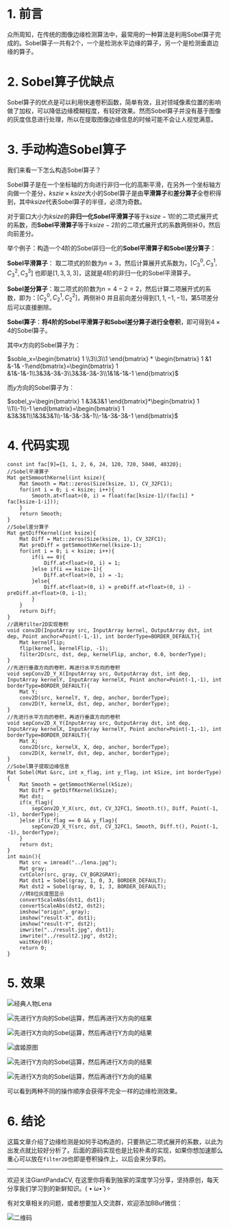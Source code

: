 # 1. 前言
众所周知，在传统的图像边缘检测算法中，最常用的一种算法是利用Sobel算子完成的。Sobel算子一共有$2$个，一个是检测水平边缘的算子，另一个是检测垂直边缘的算子。

# 2. Sobel算子优缺点
Sobel算子的优点是可以利用快速卷积函数，简单有效，且对领域像素位置的影响做了加权，可以降低边缘模糊程度，有较好效果。然而Sobel算子并没有基于图像的灰度信息进行处理，所以在提取图像边缘信息的时候可能不会让人视觉满意。

# 3. 手动构造Sobel算子
我们来看一下怎么构造Sobel算子？

Sobel算子是在一个坐标轴的方向进行非归一化的高斯平滑，在另外一个坐标轴方向做一个差分，$kszie\times ksize$大小的Sobel算子是由**平滑算子**和**差分算子**全卷积得到，其中$ksize$代表Sobel算子的半径，必须为奇数。

对于窗口大小为$ksize$的**非归一化Sobel平滑算子**等于$ksize-1$阶的二项式展开式的系数，而**Sobel平滑算子**等于$ksize-2$阶的二项式展开式的系数两侧补$0$，然后向前差分。

举个例子：构造一个$4$阶的Sobel非归一化的**Sobel平滑算子和Sobel差分算子**：

**Sobel平滑算子**： 取二项式的阶数为$n=3$，然后计算展开式系数为，$[C_3^0, C_3^1, C_3^2, C_3^3]$ 也即是$[1, 3, 3, 3]$，这就是$4$阶的非归一化的Sobel平滑算子。

**Sobel差分算子**：取二项式的阶数为$n=4-2=2$，然后计算二项展开式的系数，即为：$[C_2^0, C_2^1, C_2^2]$，两侧补$0$ 并且前向差分得到$[1, 1, -1, -1]$，第$5$项差分后可以直接删除。

**Sobel算子**：**将$4$阶的Sobel平滑算子和Sobel差分算子进行全卷积**，即可得到$4\times 4$的Sobel算子。

其中$x$方向的Sobel算子为：

$soble_x=\begin{bmatrix} 1 \\3\\3\\1 \end{bmatrix} * \begin{bmatrix} 1 &1 &-1& -1\end{bmatrix}=\begin{bmatrix} 1 &1&-1&-1\\3&3&-3&-3\\3&3&-3&-3\\1&1&-1&-1 
\end{bmatrix}$

而$y$方向的Sobel算子为：

$sobel_y=\begin{bmatrix} 1 &3&3&1 \end{bmatrix}*\begin{bmatrix} 1 \\1\\-1\\-1 \end{bmatrix}=\begin{bmatrix} 1 &3&3&1\\1&3&3&1\\-1&-3&-3&-1\\-1&-3&-3&-1 
\end{bmatrix}$

# 4. 代码实现

```
const int fac[9]={1, 1, 2, 6, 24, 120, 720, 5040, 40320};
//Sobel平滑算子
Mat getSmmoothKernel(int ksize){
    Mat Smooth = Mat::zeros(Size(ksize, 1), CV_32FC1);
    for(int i = 0; i < ksize; i++){
        Smooth.at<float>(0, i) = float(fac[ksize-1]/(fac[i] * fac[ksize-1-i]));
    }
    return Smooth;
}
//Sobel差分算子
Mat getDiffKernel(int ksize){
    Mat Diff = Mat::zeros(Size(ksize, 1), CV_32FC1);
    Mat preDiff = getSmmoothKernel(ksize-1);
    for(int i = 0; i < ksize; i++){
        if(i == 0){
            Diff.at<float>(0, i) = 1;
        }else if(i == ksize-1){
            Diff.at<float>(0, i) = -1;
        }else{
            Diff.at<float>(0, i) = preDiff.at<float>(0, i) - preDiff.at<float>(0, i-1);
        }
    }
    return Diff;
}
//调用filter2D实现卷积
void conv2D(InputArray src, InputArray kernel, OutputArray dst, int dep, Point anchor=Point(-1,-1), int borderType=BORDER_DEFAULT){
    Mat kernelFlip;
    flip(kernel, kernelFlip, -1);
    filter2D(src, dst, dep, kernelFlip, anchor, 0.0, borderType);
}
//先进行垂直方向的卷积，再进行水平方向的卷积
void sepConv2D_Y_X(InputArray src, OutputArray dst, int dep, InputArray kernelY, InputArray kernelX, Point anchor=Point(-1,-1), int borderType=BORDER_DEFAULT){
    Mat Y;
    conv2D(src, kernelY, Y, dep, anchor, borderType);
    conv2D(Y, kernelX, dst, dep, anchor, borderType);
}
//先进行水平方向的卷积，再进行垂直方向的卷积
void sepConv2D_X_Y(InputArray src, OutputArray dst, int dep, InputArray kernelX, InputArray kernelY, Point anchor=Point(-1,-1), int borderType=BORDER_DEFAULT){
    Mat X;
    conv2D(src, kernelX, X, dep, anchor, borderType);
    conv2D(X, kernelY, dst, dep, anchor, borderType);
}
//Sobel算子提取边缘信息
Mat Sobel(Mat &src, int x_flag, int y_flag, int kSize, int borderType){
    Mat Smooth = getSmmoothKernel(kSize);
    Mat Diff = getDiffKernel(kSize);
    Mat dst;
    if(x_flag){
        sepConv2D_Y_X(src, dst, CV_32FC1, Smooth.t(), Diff, Point(-1, -1), borderType);
    }else if(x_flag == 0 && y_flag){
        sepConv2D_X_Y(src, dst, CV_32FC1, Smooth, Diff.t(), Point(-1, -1), borderType);
    }
    return dst;
}
int main(){
    Mat src = imread("../lena.jpg");
    Mat gray;
    cvtColor(src, gray, CV_BGR2GRAY);
    Mat dst1 = Sobel(gray, 1, 0, 3, BORDER_DEFAULT);
    Mat dst2 = Sobel(gray, 0, 1, 3, BORDER_DEFAULT);
    //转8位灰度图显示
    convertScaleAbs(dst1, dst1);
    convertScaleAbs(dst2, dst2);
    imshow("origin", gray);
    imshow("result-X", dst1);
    imshow("result-Y", dst2);
    imwrite("../result.jpg", dst1);
    imwrite("../result2.jpg", dst2);
    waitKey(0);
    return 0;
}
```

# 5. 效果
![经典人物Lena](https://img-blog.csdnimg.cn/2018121517094254.jpg?x-oss-process=image/watermark,type_ZmFuZ3poZW5naGVpdGk,shadow_10,text_aHR0cHM6Ly9ibG9nLmNzZG4ubmV0L2p1c3Rfc29ydA==,size_16,color_FFFFFF,t_70)

![先进行Y方向的Sobel运算，然后再进行X方向的结果](https://img-blog.csdnimg.cn/20181215171002371.jpg?x-oss-process=image/watermark,type_ZmFuZ3poZW5naGVpdGk,shadow_10,text_aHR0cHM6Ly9ibG9nLmNzZG4ubmV0L2p1c3Rfc29ydA==,size_16,color_FFFFFF,t_70)

![先进行X方向的Sobel运算，然后再进行Y方向的结果](https://img-blog.csdnimg.cn/20181215171037373.jpg?x-oss-process=image/watermark,type_ZmFuZ3poZW5naGVpdGk,shadow_10,text_aHR0cHM6Ly9ibG9nLmNzZG4ubmV0L2p1c3Rfc29ydA==,size_16,color_FFFFFF,t_70)

![虞姬原图](https://img-blog.csdnimg.cn/20200315212457739.jpg?x-oss-process=image/watermark,type_ZmFuZ3poZW5naGVpdGk,shadow_10,text_aHR0cHM6Ly9ibG9nLmNzZG4ubmV0L2p1c3Rfc29ydA==,size_16,color_FFFFFF,t_70)

![先进行Y方向的Sobel运算，然后再进行X方向的结果](https://img-blog.csdnimg.cn/20200315212522346.jpg?x-oss-process=image/watermark,type_ZmFuZ3poZW5naGVpdGk,shadow_10,text_aHR0cHM6Ly9ibG9nLmNzZG4ubmV0L2p1c3Rfc29ydA==,size_16,color_FFFFFF,t_70)

![先进行X方向的Sobel运算，然后再进行Y方向的结果](https://img-blog.csdnimg.cn/20200315212550535.jpg?x-oss-process=image/watermark,type_ZmFuZ3poZW5naGVpdGk,shadow_10,text_aHR0cHM6Ly9ibG9nLmNzZG4ubmV0L2p1c3Rfc29ydA==,size_16,color_FFFFFF,t_70)

可以看到两种不同的操作顺序会获得不完全一样的边缘检测效果。

# 6. 结论
这篇文章介绍了边缘检测是如何手动构造的，只要熟记二项式展开的系数，以此为出发点就比较好分析了。后面的源码实现也是比较朴素的实现，如果你想加速那么重心可以放在`filter2D`也即是卷积操作上，以后会来分享的。

---------------------------------------------------------------------------

欢迎关注GiantPandaCV, 在这里你将看到独家的深度学习分享，坚持原创，每天分享我们学习到的新鲜知识。( • ̀ω•́ )✧

有对文章相关的问题，或者想要加入交流群，欢迎添加BBuf微信：

![二维码](https://img-blog.csdnimg.cn/20200110234905879.png?x-oss-process=image/watermark,type_ZmFuZ3poZW5naGVpdGk,shadow_10,text_aHR0cHM6Ly9ibG9nLmNzZG4ubmV0L2p1c3Rfc29ydA==,size_16,color_FFFFFF,t_70)